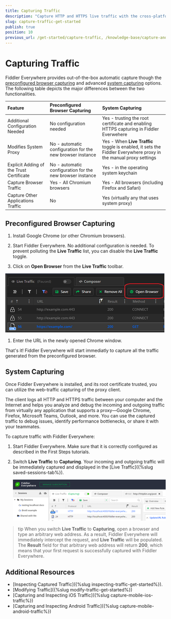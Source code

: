 ```yaml
---
title: Capturing Traffic
description: "Capture HTTP and HTTPS live traffic with the cross-platform, web-debugging, HTTP-proxy Telerik Fiddler Everywhere tool."
slug: capture-traffic-get-started
publish: true
position: 10
previous_url: /get-started/capture-traffic, /knowledge-base/capture-and-inspect-web-traffic
---
```


# Capturing Traffic

Fiddler Everywhere provides out-of-the-box automatic capture though the [preconfigured browser capturing](#preconfigured-browser-capturing) and advanced [system capturing](@system-capturing) options. The following table depicts the major differences between the two functionalities.

| Feature | Preconfigured Browser Capturing | System Capturing |
|:-----------------|:--------------------------------|:-----------------|
| Additional Configuration Needed | No configuration needed  | Yes - trusting the root certificate and enabling HTTPS capturing in Fiddler Everwehere|
| Modifies System Proxy | No - automatic configuration for the new browser instance | Yes - When **Live Traffic** toggle is enabled, it sets the Fiddler Everywhere proxy in the manual proxy settings |
| Explicit Adding of the Trust Certificate | No - automatic configuration for the new browser instance | Yes - in the operating system keychain |
| Capture Browser Traffic | Yes - All Chromium browsers | Yes - All browsers (including Firefox and Safari) |
| Capture Other Applications Traffic |  No | Yes (virtually any that uses system proxy) |



## Preconfigured Browser Capturing

1. Install Google Chrome (or other Chromium browsers).

1. Start Fiddler Everywhere. No additional configuration is needed. To prevent polluting the **Live Traffic** list, you can disable the **Live Traffic** toggle.

1. Click on **Open Browser** from the **Live Traffic** toolbar.

  ![the "Open Browser" option for opening preconfigured browser for automatic capture](../../images/get-started/get-started-open-browser.png)

1. Enter the URL in the newly opened Chrome window.

That's it! Fiddler Everywhere will start immediatly to capture all the traffic generated from the preconfigured browser. 


## System Capturing

Once Fiddler Everywhere is installed, and its root certificate trusted, you can utilize the web-traffic capturing of the proxy client.

The client logs all HTTP and HTTPS traffic between your computer and the Internet and helps you analyze and debug the incoming and outgoing traffic from virtually any application that supports a proxy&mdash;Google Chrome, Firefox, Microsoft Teams, Outlook, and more. You can use the captured traffic to debug issues, identify performance bottlenecks, or share it with your teammates.

To capture traffic with Fiddler Everywhere:

1. Start Fiddler Everywhere. Make sure that it is correctly configured as described in the First Steps tutorials.

1. Switch **Live Traffic** to **Capturing**. Your incoming and outgoing traffic will be immediately captured and displayed in the [Live Traffic]({%slug saved-sessions-tab%}).

    ![Enabling Live Traffic](../../images/livetraffic/websessions/websessions-live-traffic-capturing.png)

>tip When you switch **Live Traffic** to **Capturing**, open a browser and type an arbitrary web address. As a result, Fiddler Everywhere will immediately intercept the request, and **Live Traffic** will be populated. The **Result** field for that arbitrary web address will return **200**, which means that your first request is successfully captured with Fiddler Everywhere.

## Additional Resources

- [Inspecting Captured Traffic]({%slug inspecting-traffic-get-started%}).
- [Modifying Traffic]({%slug modify-traffic-get-started%})
- [Capturing and Inspecting iOS Traffic]({%slug capture-mobile-ios-traffic%})
- [Capturing and Inspecting Android Traffic]({%slug capture-mobile-android-traffic%})
